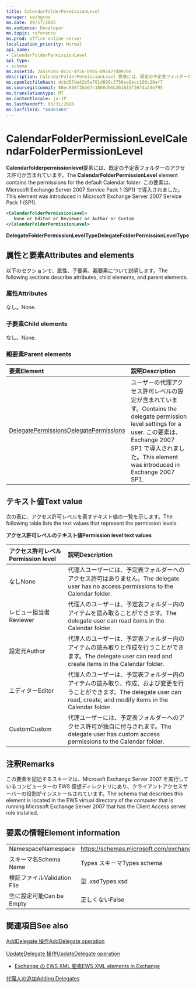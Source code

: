 ```yaml
---
title: CalendarFolderPermissionLevel
manager: sethgros
ms.date: 09/17/2015
ms.audience: Developer
ms.topic: reference
ms.prod: office-online-server
localization_priority: Normal
api_name:
- CalendarFolderPermissionLevel
api_type:
- schema
ms.assetid: 2a5c9381-dc2c-4fc6-b9b5-893477d0970e
description: CalendarFolderPermissionLevel 要素には、既定の予定表フォルダーのアクセス許可が含まれています。 この要素は、Microsoft Exchange Server 2007 Service Pack 1 (SP1) で導入されました。
ms.openlocfilehash: dcbd57da42b5e701d898c3756ce9bcc100c20af7
ms.sourcegitcommit: 88ec988f2bb67c1866d06b361615f3674a24e795
ms.translationtype: MT
ms.contentlocale: ja-JP
ms.lasthandoff: 05/31/2020
ms.locfileid: "44461465"
---
```

# <a name="calendarfolderpermissionlevel"></a><span data-ttu-id="c6402-104">CalendarFolderPermissionLevel</span><span class="sxs-lookup"><span data-stu-id="c6402-104">CalendarFolderPermissionLevel</span></span>

<span data-ttu-id="c6402-105">**Calendarfolderpermissionlevel**要素には、既定の予定表フォルダーのアクセス許可が含まれています。</span><span class="sxs-lookup"><span data-stu-id="c6402-105">The **CalendarFolderPermissionLevel** element contains the permissions for the default Calendar folder.</span></span> <span data-ttu-id="c6402-106">この要素は、Microsoft Exchange Server 2007 Service Pack 1 (SP1) で導入されました。</span><span class="sxs-lookup"><span data-stu-id="c6402-106">This element was introduced in Microsoft Exchange Server 2007 Service Pack 1 (SP1).</span></span> 
  
```xml
<CalendarFolderPermissionLevel>
   None or Editor or Reviewer or Author or Custom
</CalendarFolderPermissionLevel>
```

 <span data-ttu-id="c6402-107">**DelegateFolderPermissionLevelType**</span><span class="sxs-lookup"><span data-stu-id="c6402-107">**DelegateFolderPermissionLevelType**</span></span>
## <a name="attributes-and-elements"></a><span data-ttu-id="c6402-108">属性と要素</span><span class="sxs-lookup"><span data-stu-id="c6402-108">Attributes and elements</span></span>

<span data-ttu-id="c6402-109">以下のセクションで、属性、子要素、親要素について説明します。</span><span class="sxs-lookup"><span data-stu-id="c6402-109">The following sections describe attributes, child elements, and parent elements.</span></span>
  
### <a name="attributes"></a><span data-ttu-id="c6402-110">属性</span><span class="sxs-lookup"><span data-stu-id="c6402-110">Attributes</span></span>

<span data-ttu-id="c6402-111">なし。</span><span class="sxs-lookup"><span data-stu-id="c6402-111">None.</span></span>
  
### <a name="child-elements"></a><span data-ttu-id="c6402-112">子要素</span><span class="sxs-lookup"><span data-stu-id="c6402-112">Child elements</span></span>

<span data-ttu-id="c6402-113">なし。</span><span class="sxs-lookup"><span data-stu-id="c6402-113">None.</span></span>
  
### <a name="parent-elements"></a><span data-ttu-id="c6402-114">親要素</span><span class="sxs-lookup"><span data-stu-id="c6402-114">Parent elements</span></span>

|<span data-ttu-id="c6402-115">**要素**</span><span class="sxs-lookup"><span data-stu-id="c6402-115">**Element**</span></span>|<span data-ttu-id="c6402-116">**説明**</span><span class="sxs-lookup"><span data-stu-id="c6402-116">**Description**</span></span>|
|:-----|:-----|
|[<span data-ttu-id="c6402-117">DelegatePermissions</span><span class="sxs-lookup"><span data-stu-id="c6402-117">DelegatePermissions</span></span>](delegatepermissions.md) <br/> |<span data-ttu-id="c6402-118">ユーザーの代理アクセス許可レベルの設定が含まれています。</span><span class="sxs-lookup"><span data-stu-id="c6402-118">Contains the delegate permission level settings for a user.</span></span> <span data-ttu-id="c6402-119">この要素は、Exchange 2007 SP1 で導入されました。</span><span class="sxs-lookup"><span data-stu-id="c6402-119">This element was introduced in Exchange 2007 SP1.</span></span>  <br/> |
   
## <a name="text-value"></a><span data-ttu-id="c6402-120">テキスト値</span><span class="sxs-lookup"><span data-stu-id="c6402-120">Text value</span></span>

<span data-ttu-id="c6402-121">次の表に、アクセス許可レベルを表すテキスト値の一覧を示します。</span><span class="sxs-lookup"><span data-stu-id="c6402-121">The following table lists the text values that represent the permission levels.</span></span>
  
<span data-ttu-id="c6402-122">**アクセス許可レベルのテキスト値**</span><span class="sxs-lookup"><span data-stu-id="c6402-122">**Permission level text values**</span></span>

|<span data-ttu-id="c6402-123">**アクセス許可レベル**</span><span class="sxs-lookup"><span data-stu-id="c6402-123">**Permission level**</span></span>|<span data-ttu-id="c6402-124">**説明**</span><span class="sxs-lookup"><span data-stu-id="c6402-124">**Description**</span></span>|
|:-----|:-----|
|<span data-ttu-id="c6402-125">なし</span><span class="sxs-lookup"><span data-stu-id="c6402-125">None</span></span>  <br/> |<span data-ttu-id="c6402-126">代理人ユーザーには、予定表フォルダーへのアクセス許可はありません。</span><span class="sxs-lookup"><span data-stu-id="c6402-126">The delegate user has no access permissions to the Calendar folder.</span></span>  <br/> |
|<span data-ttu-id="c6402-127">レビュー担当者</span><span class="sxs-lookup"><span data-stu-id="c6402-127">Reviewer</span></span>  <br/> |<span data-ttu-id="c6402-128">代理人のユーザーは、予定表フォルダー内のアイテムを読み取ることができます。</span><span class="sxs-lookup"><span data-stu-id="c6402-128">The delegate user can read items in the Calendar folder.</span></span>  <br/> |
|<span data-ttu-id="c6402-129">設定元</span><span class="sxs-lookup"><span data-stu-id="c6402-129">Author</span></span>  <br/> |<span data-ttu-id="c6402-130">代理人のユーザーは、予定表フォルダー内のアイテムの読み取りと作成を行うことができます。</span><span class="sxs-lookup"><span data-stu-id="c6402-130">The delegate user can read and create items in the Calendar folder.</span></span>  <br/> |
|<span data-ttu-id="c6402-131">エディター</span><span class="sxs-lookup"><span data-stu-id="c6402-131">Editor</span></span>  <br/> |<span data-ttu-id="c6402-132">代理人のユーザーは、予定表フォルダー内のアイテムの読み取り、作成、および変更を行うことができます。</span><span class="sxs-lookup"><span data-stu-id="c6402-132">The delegate user can read, create, and modify items in the Calendar folder.</span></span>  <br/> |
|<span data-ttu-id="c6402-133">Custom</span><span class="sxs-lookup"><span data-stu-id="c6402-133">Custom</span></span>  <br/> |<span data-ttu-id="c6402-134">代理ユーザーには、予定表フォルダーへのアクセス許可が独自に付与されます。</span><span class="sxs-lookup"><span data-stu-id="c6402-134">The delegate user has custom access permissions to the Calendar folder.</span></span>  <br/> |
   
## <a name="remarks"></a><span data-ttu-id="c6402-135">注釈</span><span class="sxs-lookup"><span data-stu-id="c6402-135">Remarks</span></span>

<span data-ttu-id="c6402-136">この要素を記述するスキーマは、Microsoft Exchange Server 2007 を実行しているコンピューターの EWS 仮想ディレクトリにあり、クライアントアクセスサーバーの役割がインストールされています。</span><span class="sxs-lookup"><span data-stu-id="c6402-136">The schema that describes this element is located in the EWS virtual directory of the computer that is running Microsoft Exchange Server 2007 that has the Client Access server role installed.</span></span>
  
## <a name="element-information"></a><span data-ttu-id="c6402-137">要素の情報</span><span class="sxs-lookup"><span data-stu-id="c6402-137">Element information</span></span>

|||
|:-----|:-----|
|<span data-ttu-id="c6402-138">Namespace</span><span class="sxs-lookup"><span data-stu-id="c6402-138">Namespace</span></span>  <br/> |https://schemas.microsoft.com/exchange/services/2006/types  <br/> |
|<span data-ttu-id="c6402-139">スキーマ名</span><span class="sxs-lookup"><span data-stu-id="c6402-139">Schema Name</span></span>  <br/> |<span data-ttu-id="c6402-140">Types スキーマ</span><span class="sxs-lookup"><span data-stu-id="c6402-140">Types schema</span></span>  <br/> |
|<span data-ttu-id="c6402-141">検証ファイル</span><span class="sxs-lookup"><span data-stu-id="c6402-141">Validation File</span></span>  <br/> |<span data-ttu-id="c6402-142">型 .xsd</span><span class="sxs-lookup"><span data-stu-id="c6402-142">Types.xsd</span></span>  <br/> |
|<span data-ttu-id="c6402-143">空に設定可能</span><span class="sxs-lookup"><span data-stu-id="c6402-143">Can be Empty</span></span>  <br/> |<span data-ttu-id="c6402-144">正しくない</span><span class="sxs-lookup"><span data-stu-id="c6402-144">False</span></span>  <br/> |
   
## <a name="see-also"></a><span data-ttu-id="c6402-145">関連項目</span><span class="sxs-lookup"><span data-stu-id="c6402-145">See also</span></span>



[<span data-ttu-id="c6402-146">AddDelegate 操作</span><span class="sxs-lookup"><span data-stu-id="c6402-146">AddDelegate operation</span></span>](adddelegate-operation.md)
  
[<span data-ttu-id="c6402-147">UpdateDelegate 操作</span><span class="sxs-lookup"><span data-stu-id="c6402-147">UpdateDelegate operation</span></span>](updatedelegate-operation.md)


- [<span data-ttu-id="c6402-148">Exchange の EWS XML 要素</span><span class="sxs-lookup"><span data-stu-id="c6402-148">EWS XML elements in Exchange</span></span>](ews-xml-elements-in-exchange.md)


[<span data-ttu-id="c6402-149">代理人の追加</span><span class="sxs-lookup"><span data-stu-id="c6402-149">Adding Delegates</span></span>](https://msdn.microsoft.com/library/3a744150-66a3-4a13-9433-793603ba5038%28Office.15%29.aspx)


